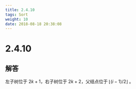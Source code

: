 ```yaml
---
title: 2.4.10
tags: Sort
weight: 10
date: 2018-08-18 20:38:08
---
```


# 2.4.10


## 解答

左子树位于 $2k+1$，右子树位于 $2k+2$，父结点位于 $\lfloor (i-1)/2 \rfloor$ 。
